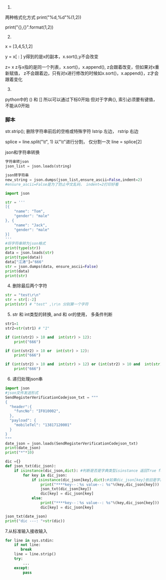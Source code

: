 1.

两种格式化方式
print("%d,%d"%(1,2))

print("{},{}".format(1,2))

2.

x = [3,4,5,1,2]

y = x[ : ]     y得到的是x的副本，x.sort(),y不会改变

z= x  		z与x指的是同一个列表，x.sort()，x.append(), z会跟着改变，但如果对x重新赋值， z不会跟着边，只有对x进行修改的时候如x.sort()，x.append()，z才会跟着变化

3.

python中的 () 和 [] 所以可以通过下标0开始
但对于字典{}, 索引必须要有键值，不能从0开始

### 脚本

str.strip(); 删除字符串前后的空格或特殊字符
lstrip 左边， rstrip 右边

splice = line.split("\t", 1)  以"\t"进行分割， 仅分割一次
line = splice[2]

json和字符串转换

~~~python
字符串转json
json_list = json.loads(string)

json转字符串
new_string = json.dumps(json_list,ensure_ascii=False,indent=2)
#ensure_ascii=False是为了防止中文乱码， indent=2打印好看

import json

str = '''
[{
    "name": "Tom",
    "gender": "male"
}, {
    "name": "Jack",
    "gender": "male"   
}]
'''
#将字符串转为json格式
print(type(str))
data = json.loads(str)
print(type(data))
data["江涛"]="666"
str = json.dumps(data, ensure_ascii=False)
print(data)
print(str)

~~~

4. 删除最后两个字符

~~~python
str = "test\r\n"
str = str[:-2]
print(str) # "test" ,\r\n 分别算一个字符
~~~

5.  str 和 int类型的转换, and 和 or的使用， 多条件判断

~~~python
str1=1
str2=str(str1) # "1"

if (int(str2) > 10 and  int(str) > 12):
    print("666")

if (int(str2) > 10 or  int(str) > 12):
    print("666")

if (int(str2) > 10 and  int(str) > 12) or (int(str2) > 10 and  int(str) > 12):
    print("666")
~~~

6. 递归处理json串

~~~python
import json
#json文件发送形式
SendRegisterVerificationCodejson_txt = """
{
  "header":{
    "funcNo": "IF010002",
  },
  "payload": {
    "mobileTel": "13817120001"
  }
}
"""
date_json = json.loads(SendRegisterVerificationCodejson_txt)
print(date_json)
print("*"*10)

dic ={}
def json_txt(dic_json):
    if isinstance(dic_json,dict): #判断是否是字典类型isinstance 返回True false
        for key in dic_json:
            if isinstance(dic_json[key],dict):#如果dic_json[key]依旧是字典类型
                print("****key--：%s value--: %s"%(key,dic_json[key]))
                json_txt(dic_json[key])
                dic[key] = dic_json[key]
            else:
                print("****key--：%s value--: %s"%(key,dic_json[key]))
                dic[key] = dic_json[key]

json_txt(date_json)
print("dic ---: "+str(dic))
~~~

7.从标准输入接收输入

~~~python
for line in sys.stdin:
    if not line:
       break
    line = line.strip()
    try:
        ...
    except:
        pass

~~~

